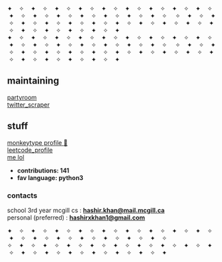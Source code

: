 ✦ &nbsp; &nbsp;✧ &nbsp; &nbsp;✦ &nbsp; &nbsp;✧ &nbsp; &nbsp;✦ &nbsp; &nbsp;✧ &nbsp; &nbsp;✦ &nbsp; &nbsp;✧ &nbsp; &nbsp;✦ &nbsp; &nbsp;✧ &nbsp; &nbsp;✦ &nbsp; &nbsp;✧ &nbsp; &nbsp;✦ &nbsp; &nbsp;✧ &nbsp; &nbsp;✦ &nbsp; &nbsp;✧ &nbsp; &nbsp;✦ &nbsp; &nbsp;✧ &nbsp; &nbsp;✦ &nbsp; &nbsp;✧ &nbsp; &nbsp;✦ &nbsp; &nbsp;✧ &nbsp; &nbsp;✦ &nbsp; &nbsp;✧ &nbsp; &nbsp;✦ &nbsp; &nbsp;✧ &nbsp; &nbsp;✦ &nbsp; &nbsp;✧ &nbsp; &nbsp;✦ &nbsp; &nbsp;✧ &nbsp; &nbsp;✦ &nbsp; &nbsp;✧ 
 &nbsp; &nbsp; ✧ &nbsp; &nbsp;✦ &nbsp; &nbsp;✧ &nbsp; &nbsp;✦ &nbsp; &nbsp;✧ &nbsp; &nbsp;✦ &nbsp; &nbsp;✧ &nbsp; &nbsp;✦ &nbsp; &nbsp;✧ &nbsp; &nbsp;✦ &nbsp; &nbsp;✧ &nbsp; &nbsp;✦ &nbsp; &nbsp;✧ &nbsp; &nbsp;✦ &nbsp; &nbsp;✧ &nbsp; &nbsp;✦ &nbsp; &nbsp;✧ &nbsp; &nbsp;✦ &nbsp; &nbsp;✧ &nbsp; &nbsp;✦ &nbsp; &nbsp;✧ &nbsp; &nbsp;✦ &nbsp; &nbsp;✧ &nbsp; &nbsp;✦ &nbsp; &nbsp;✧ &nbsp; &nbsp;✦ &nbsp; &nbsp;✧ &nbsp; &nbsp;✦ &nbsp; &nbsp;✧ &nbsp; &nbsp;✦ &nbsp; &nbsp;✧ &nbsp; &nbsp;✦  
✦ &nbsp; &nbsp;✧ &nbsp; &nbsp;✦ &nbsp; &nbsp;✧ &nbsp; &nbsp;✦ &nbsp; &nbsp;✧ &nbsp; &nbsp;✦ &nbsp; &nbsp;✧ &nbsp; &nbsp;✦ &nbsp; &nbsp;✧ &nbsp; &nbsp;✦ &nbsp; &nbsp;✧ &nbsp; &nbsp;✦ &nbsp; &nbsp;✧ &nbsp; &nbsp;✦ &nbsp; &nbsp;✧ &nbsp; &nbsp;✦ &nbsp; &nbsp;✧ &nbsp; &nbsp;✦ &nbsp; &nbsp;✧ &nbsp; &nbsp;✦ &nbsp; &nbsp;✧ &nbsp; &nbsp;✦ &nbsp; &nbsp;✧ &nbsp; &nbsp;✦ &nbsp; &nbsp;✧ &nbsp; &nbsp;✦ &nbsp; &nbsp;✧ &nbsp; &nbsp;✦ &nbsp; &nbsp;✧ &nbsp; &nbsp;✦ &nbsp; &nbsp;✧ 
 &nbsp; &nbsp; ✧ &nbsp; &nbsp;✦ &nbsp; &nbsp;✧ &nbsp; &nbsp;✦ &nbsp; &nbsp;✧ &nbsp; &nbsp;✦ &nbsp; &nbsp;✧ &nbsp; &nbsp;✦ &nbsp; &nbsp;✧ &nbsp; &nbsp;✦ &nbsp; &nbsp;✧ &nbsp; &nbsp;✦ &nbsp; &nbsp;✧ &nbsp; &nbsp;✦ &nbsp; &nbsp;✧ &nbsp; &nbsp;✦ &nbsp; &nbsp;✧ &nbsp; &nbsp;✦ &nbsp; &nbsp;✧ &nbsp; &nbsp;✦ &nbsp; &nbsp;✧ &nbsp; &nbsp;✦ &nbsp; &nbsp;✧ &nbsp; &nbsp;✦ &nbsp; &nbsp;✧ &nbsp; &nbsp;✦ &nbsp; &nbsp;✧ &nbsp; &nbsp;✦ &nbsp; &nbsp;✧ &nbsp; &nbsp;✦ &nbsp; &nbsp;✧ &nbsp; &nbsp;✦  

## maintaining
[partyroom](https://github.com/hashirkz/partyroom)  
[twitter_scraper](https://github.com/hashirkz/twitter_scraper)  

## stuff
[monkeytype profile :rat: ](https://monkeytype.com/profile/sleepyzzzz)  
[leetcode_profile](https://leetcode.com/zzzsleepyzz/)  
[me lol](https://hashirkz.github.io/hashir_kz/)  
- **contributions: 141**
- **fav language: python3**  

### contacts
school 3rd year mcgill cs : **hashir.khan@mail.mcgill.ca**  
personal (preferred) : **hashirxkhan1@gmail.com**  
  
✦ &nbsp; &nbsp;✧ &nbsp; &nbsp;✦ &nbsp; &nbsp;✧ &nbsp; &nbsp;✦ &nbsp; &nbsp;✧ &nbsp; &nbsp;✦ &nbsp; &nbsp;✧ &nbsp; &nbsp;✦ &nbsp; &nbsp;✧ &nbsp; &nbsp;✦ &nbsp; &nbsp;✧ &nbsp; &nbsp;✦ &nbsp; &nbsp;✧ &nbsp; &nbsp;✦ &nbsp; &nbsp;✧ &nbsp; &nbsp;✦ &nbsp; &nbsp;✧ &nbsp; &nbsp;✦ &nbsp; &nbsp;✧ &nbsp; &nbsp;✦ &nbsp; &nbsp;✧ &nbsp; &nbsp;✦ &nbsp; &nbsp;✧ &nbsp; &nbsp;✦ &nbsp; &nbsp;✧ &nbsp; &nbsp;✦ &nbsp; &nbsp;✧ &nbsp; &nbsp;✦ &nbsp; &nbsp;✧ &nbsp; &nbsp;✦ &nbsp; &nbsp;✧    
✧ &nbsp; &nbsp;✦ &nbsp; &nbsp;✧ &nbsp; &nbsp;✦ &nbsp; &nbsp;✧ &nbsp; &nbsp;✦ &nbsp; &nbsp;✧ &nbsp; &nbsp;✦ &nbsp; &nbsp;✧ &nbsp; &nbsp;✦ &nbsp; &nbsp;✧ &nbsp; &nbsp;✦ &nbsp; &nbsp;✧ &nbsp; &nbsp;✦ &nbsp; &nbsp;✧ &nbsp; &nbsp;✦ &nbsp; &nbsp;✧ &nbsp; &nbsp;✦ &nbsp; &nbsp;✧ &nbsp; &nbsp;✦ &nbsp; &nbsp;✧ &nbsp; &nbsp;✦ &nbsp; &nbsp;✧ &nbsp; &nbsp;✦ &nbsp; &nbsp;✧ &nbsp; &nbsp;✦ &nbsp; &nbsp;✧ &nbsp; &nbsp;✦ &nbsp; &nbsp;✧ &nbsp; &nbsp;✦ &nbsp; &nbsp;✧ &nbsp; &nbsp;✦  
<!---
hashirkz/hashirkz is a ✨ special ✨ repository because its `README.md` (this file) appears on your GitHub profile.
You can click the Preview link to take a look at your changes.
--->
